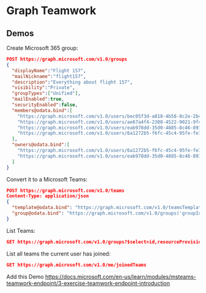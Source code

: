 # Graph Teamwork



## Demos

Create Microsoft 365 group:

```json
POST https://graph.microsoft.com/v1.0/groups
{
  "displayName":"Flight 157",
  "mailNickname":"flight157",
  "description":"Everything about flight 157",
  "visibility":"Private",
  "groupTypes":["Unified"],
  "mailEnabled":true,
  "securityEnabled":false,
  "members@odata.bind":[
    "https://graph.microsoft.com/v1.0/users/bec05f3d-a818-4b58-8c2e-2b4e74b0246d",
    "https://graph.microsoft.com/v1.0/users/ae67a4f4-2308-4522-9021-9f402ff0fba8",
    "https://graph.microsoft.com/v1.0/users/eab978dd-35d0-4885-8c46-891b7d618783",
    "https://graph.microsoft.com/v1.0/users/6a1272b5-f6fc-45c4-95fe-fe7c5a676133"
  ],
  "owners@odata.bind":[
    "https://graph.microsoft.com/v1.0/users/6a1272b5-f6fc-45c4-95fe-fe7c5a676133",
    "https://graph.microsoft.com/v1.0/users/eab978dd-35d0-4885-8c46-891b7d618783"
  ]
}
```

Convert it to a Microsoft Teams:

```json
POST https://graph.microsoft.com/v1.0/teams
Content-Type: application/json
{
  "template@odata.bind": "https://graph.microsoft.com/v1.0/teamsTemplates('standard')",
  "group@odata.bind": "https://graph.microsoft.com/v1.0/groups('groupId')"
}
```

List Teams:

```json
GET https://graph.microsoft.com/v1.0/groups?$select=id,resourceProvisioningOptions
```

List all teams the current user has joined:

```json
GET https://graph.microsoft.com/v1.0/me/joinedTeams
```

Add this Demo https://docs.microsoft.com/en-us/learn/modules/msteams-teamwork-endpoint/3-exercise-teamwork-endpoint-introduction